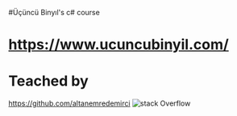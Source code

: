 #Üçüncü Binyıl's c# course
# https://www.ucuncubinyil.com/
# Teached by
https://github.com/altanemredemirci
![stack Overflow](https://arkeofili.com/wp-content/uploads/2018/05/hitler.jpg)
